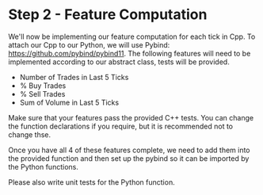 # Step 2 - Feature Computation


We'll now be implementing our feature computation for each tick in Cpp. To attach our Cpp to our Python, we will use Pybind: https://github.com/pybind/pybind11.
The following features will need to be implemented according to our abstract class, tests will be provided. 

- Number of Trades in Last 5 Ticks
- % Buy Trades
- % Sell Trades
- Sum of Volume in Last 5 Ticks

Make sure that your features pass the provided C++ tests. You can change the function declarations if you require, but it is recommended not to change thse.

Once you have all 4 of these features complete, we need to add them into the provided function and then set up the pybind so
it can be imported by the Python functions. 

Please also write unit tests for the Python function.
